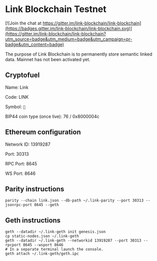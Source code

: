 # Link Blockchain Testnet

[![Join the chat at https://gitter.im/link-blockchain/link-blockchain](https://badges.gitter.im/link-blockchain/link-blockchain.svg)](https://gitter.im/link-blockchain/link-blockchain?utm_source=badge&utm_medium=badge&utm_campaign=pr-badge&utm_content=badge)

The purpose of Link Blockchain is to permanently store semantic linked data. Mainnet has not been activated yet.

## Cryptofuel

Name: Link

Code: LINK

Symbol: `🔗`

BIP44 coin type (once live): 76 / 0x8000004c

## Ethereum configuration

Network ID: 13919287

Port: 30313

RPC Port: 8645

WS Port: 8646

## Parity instructions

    parity --chain link.json --db-path ~/.link-parity --port 30313 --jsonrpc-port 8645 --geth

## Geth instructions

    geth --datadir ~/.link-geth init genesis.json
    cp static-nodes.json ~/.link-geth
    geth --datadir ~/.link-geth --networkid 13919287 --port 30313 --rpcport 8645 --wsport 8646
    # In a separate terminal launch the console.
    geth attach ~/.link-geth/geth.ipc
